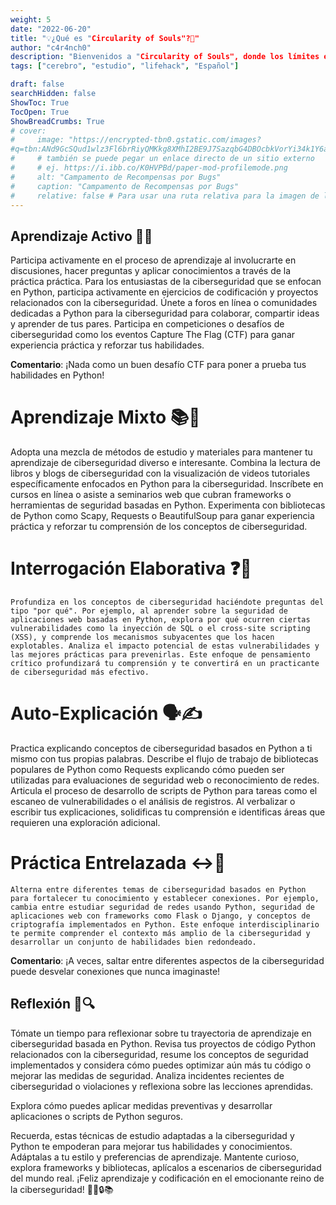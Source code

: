 ```yaml
---
weight: 5
date: "2022-06-20"
title: "💡¿Qué es "Circularity of Souls"?🌟"
author: "c4r4nch0"
description: "Bienvenidos a "Circularity of Souls", donde los límites entre la realidad y la esencia se desdibujan en una danza mística. En este viaje, exploramos los recovecos del existencialismo, las aventuras del alma y la transformación en un tapiz de pensamientos profundos."
tags: ["cerebro", "estudio", "lifehack", "Español"]

draft: false
searchHidden: false
ShowToc: True
TocOpen: True
ShowBreadCrumbs: True
# cover:
#     image: "https://encrypted-tbn0.gstatic.com/images?
#q=tbn:ANd9GcSQud1wlz3Fl6brRiyQMKkg8XMhI2BE9J7SazqbG4DBOcbkVorYi34k1Y6axGErJj0L9LU&#usqp=CAU"
#     # también se puede pegar un enlace directo de un sitio externo
#     # ej. https://i.ibb.co/K0HVPBd/paper-mod-profilemode.png
#     alt: "Campamento de Recompensas por Bugs"
#     caption: "Campamento de Recompensas por Bugs"
#     relative: false # Para usar una ruta relativa para la imagen de la portada, usado en los Page-bundles de Hugo    
---
```


## Aprendizaje Activo 🚀💡

Participa activamente en el proceso de aprendizaje al involucrarte en discusiones, hacer preguntas y aplicar conocimientos a través de la práctica práctica. Para los entusiastas de la ciberseguridad que se enfocan en Python, participa activamente en ejercicios de codificación y proyectos relacionados con la ciberseguridad. Únete a foros en línea o comunidades dedicadas a Python para la ciberseguridad para colaborar, compartir ideas y aprender de tus pares. Participa en competiciones o desafíos de ciberseguridad como los eventos Capture The Flag (CTF) para ganar experiencia práctica y reforzar tus habilidades.

**Comentario**: ¡Nada como un buen desafío CTF para poner a prueba tus habilidades en Python!

# Aprendizaje Mixto 📚🎨

Adopta una mezcla de métodos de estudio y materiales para mantener tu aprendizaje de ciberseguridad diverso e interesante. Combina la lectura de libros y blogs de ciberseguridad con la visualización de videos tutoriales específicamente enfocados en Python para la ciberseguridad. Inscríbete en cursos en línea o asiste a seminarios web que cubran frameworks o herramientas de seguridad basadas en Python. Experimenta con bibliotecas de Python como Scapy, Requests o BeautifulSoup para ganar experiencia práctica y reforzar tu comprensión de los conceptos de ciberseguridad.


# Interrogación Elaborativa ❓🤔
    Profundiza en los conceptos de ciberseguridad haciéndote preguntas del tipo "por qué". Por ejemplo, al aprender sobre la seguridad de aplicaciones web basadas en Python, explora por qué ocurren ciertas vulnerabilidades como la inyección de SQL o el cross-site scripting (XSS), y comprende los mecanismos subyacentes que los hacen explotables. Analiza el impacto potencial de estas vulnerabilidades y las mejores prácticas para prevenirlas. Este enfoque de pensamiento crítico profundizará tu comprensión y te convertirá en un practicante de ciberseguridad más efectivo.

# Auto-Explicación 🗣️✍️
Practica explicando conceptos de ciberseguridad basados en Python a ti mismo con tus propias palabras. Describe el flujo de trabajo de bibliotecas populares de Python como Requests explicando cómo pueden ser utilizadas para evaluaciones de seguridad web o reconocimiento de redes. Articula el proceso de desarrollo de scripts de Python para tareas como el escaneo de vulnerabilidades o el análisis de registros. Al verbalizar o escribir tus explicaciones, solidificas tu comprensión e identificas áreas que requieren una exploración adicional.

# Práctica Entrelazada ↔️🔁
    Alterna entre diferentes temas de ciberseguridad basados en Python para fortalecer tu conocimiento y establecer conexiones. Por ejemplo, cambia entre estudiar seguridad de redes usando Python, seguridad de aplicaciones web con frameworks como Flask o Django, y conceptos de criptografía implementados en Python. Este enfoque interdisciplinario te permite comprender el contexto más amplio de la ciberseguridad y desarrollar un conjunto de habilidades bien redondeado.

**Comentario**: ¡A veces, saltar entre diferentes aspectos de la ciberseguridad puede desvelar conexiones que nunca imaginaste!

## Reflexión 🤔🔍
Tómate un tiempo para reflexionar sobre tu trayectoria de aprendizaje en ciberseguridad basada en Python. Revisa tus proyectos de código Python relacionados con la ciberseguridad, resume los conceptos de seguridad implementados y considera cómo puedes optimizar aún más tu código o mejorar las medidas de seguridad. Analiza incidentes recientes de ciberseguridad o violaciones y reflexiona sobre las lecciones aprendidas. 

Explora cómo puedes aplicar medidas preventivas y desarrollar aplicaciones o scripts de Python seguros.

Recuerda, estas técnicas de estudio adaptadas a la ciberseguridad y Python te empoderan para mejorar tus habilidades y conocimientos. Adáptalas a tu estilo y preferencias de aprendizaje. Mantente curioso, explora frameworks y bibliotecas, aplícalos a escenarios de ciberseguridad del mundo real. ¡Feliz aprendizaje y codificación en el emocionante reino de la ciberseguridad! 🌟🐍🔒📚